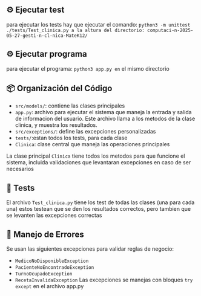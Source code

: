 ## ⚙️ Ejecutar test
para ejecutar los tests hay que ejecutar el comando: `python3 -m unittest ./tests/Test_clinica.py a la altura del directorio: computaci-n-2025-05-27-gesti-n-cl-nica-MateK12/`

## ⚙️ Ejecutar programa
para ejecutar el programa: `python3 app.py en` el mismo directorio


## 📦 Organización del Código

- `src/models/`: contiene las clases principales
- `app.py`: archivo para ejecutar el sistema que maneja la entrada y salida de informacion del usuario. Este archivo llama a los metodos de la clase clinica, y muestra los resultados.
- `src/exceptions/`: define las excepciones personalizadas
- `tests/`:estan todos los tests, para cada clase 
- `Clinica`: clase central que maneja las operaciones principales

La clase principal `Clinica` tiene todos los metodos para que funcione el sistema, incluida validaciones que levantaran excepciones en caso de ser necesarios

## 🧱 Tests
El archivo `Test_clinica.py` tiene los test de todas las clases (una para cada una) estos testean que se den los resultados correctos, pero tambien que se levanten las excepciones correctas

## 🛑 Manejo de Errores
Se usan las siguientes excepciones para validar reglas de negocio:
- `MedicoNoDisponibleException` 
- `PacienteNoEncontradoException`
- `TurnoOcupadoException`
- `RecetaInvalidaException`
Las excepciones se manejas con bloques `try` `except` en el archivo app.py 